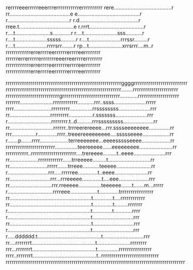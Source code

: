 rerrrreeerrrrreeerrrerrrrrrrrrrrerrrrrrrrrr
rere......................................r
rr........................................e
e.........................................r
r.........................................r
r.d.......................................r
rree.t....................................e
r.rrrt....................................r
r....t.......................s............r
r....t......................sss...........r
r....t.....................sssss..........r
r....t.....................rrrssr.........r
r....t.....................rrrrsrr........r
rp...t......................xrrsrrr....m..r
rrrrrrrrrrrrerrerrrreerrrrrrerrrreerrrrrrrr
rrrrrrerrerrrrrerrrrrrreeerreerrrrerrrrrrrr
rrrrrrrrrrrrerrerrrreerrrrrrerrrreerrrrrrrr
rrrrrrrrrrrrerrerrrreerrrrrrerrrreerrrrrrrr

rrrrrrrrrrrrrrrrrrrrrrrrrrrrrrrrrrrrrrrrrrrrrrrrrrrrrrrrggggrrrrrrrrrrrrrrrrrrrrrrrrrr
rrrrrrrrrrrrrrrrrrrrrrrrrrrrrrrrrrrrrrrrrrrrrrrrrrrrrrrr........rrrrrrrrrrrrrrrrrrrrrr
rrrrrrrrrrrrrrrrrrrrrrrrrrgrrrrrrrrrrrrrrrrrrrrrrrrrrrr............rrrrrrrrrrrrrrrrrrrr
rrrrrrr......................rrrrrrrrrrrr...........rrr..ssss.....................rrrrr
rrrr.........................rrrrrrrrr...............rrssssssss.....................rrr
rr...........................rrrrrrrrr................r.sssssss.....................rrr
r.............................rrrrrrrr.t..d..........rrrsssssssss....................rr
rr.............................rrrrrr..trrreerereeee...rrr.sssseeeeeeee..............rr
rrr................r.............rrrr..treeereeeeeeeee....ssssseeee..................rr
r.......p.......rrrr...................terreeeeeee...eeeessssseeee...................rr
rrrrrrrrrrrrrrrrrrrrrrrr...............teereeeee......eeeeeeeee......................rr
rrrrrrrrrrr..rrrrrrrrrrrrrrrrrrrrrr....trereeee.........t..eeee.....................rrr
rr...................rrrrrrrrrrrr......trreeeee.........t............................rr
rr.........................rrrrr.......trreee...........teeeee.......................rr
r...........................rrr.....rrrrree.............t..eeee......................rr
rr...........................rrr...rrreeeee.............t....eee....................rrr
rr............................rrr.rreeeee...............teeeeee.......t.......m...rrrrr
r..............................rrrreee..................t.............trrrrrrrrrrrrrrrr
rr......................................................t.............t....rrrrrrrrrrrr
rr......................................................t.............t.........rrrrrrr
r.......................................................t.............t............rrrr
r.......................................................t...........................rrr
rr......................................................t...........................rrr
r.......................................................t...........................rrr
r.....dddddd.t..........................................t...........................rrr
rr....rrrrrrrt..........................................t......................rrrrrrrr
rrr...rrrrrrrt..........................................t..............rrrrrrrrrrrrrrrr
rrrr..rrrrrrrt..........................................t..rrrrrrrrrrrrrrrrrrrrrrrrrrrr
rrrrrrrrrrrrrrrrrrrrrrrrrrrrrrrrrrrrrrrrrrrrrrrrrrrrrrrrrrrrrrrrrrrrrrrrrrrrrrrrrrrrrrr
